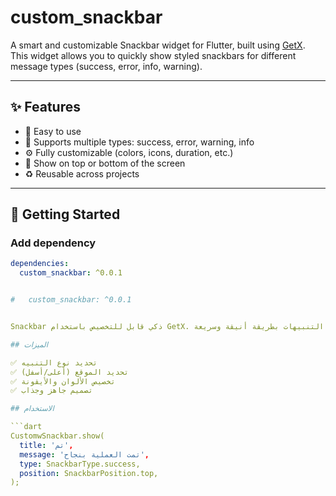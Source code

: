 # custom_snackbar

A smart and customizable Snackbar widget for Flutter, built using [GetX](https://pub.dev/packages/get).  
This widget allows you to quickly show styled snackbars for different message types (success, error, info, warning).

---

## ✨ Features

- 🎯 Easy to use
- 🎨 Supports multiple types: success, error, warning, info
- ⚙️ Fully customizable (colors, icons, duration, etc.)
- 📍 Show on top or bottom of the screen
- ♻️ Reusable across projects

---

## 🚀 Getting Started

### Add dependency

```yaml
dependencies:
  custom_snackbar: ^0.0.1


#   custom_snackbar: ^0.0.1


Snackbar ذكي قابل للتخصيص باستخدام GetX. مثالي لعرض التنبيهات بطريقة أنيقة وسريعة.

## الميزات

✅ تحديد نوع التنبيه  
✅ تحديد الموقع (أعلى/أسفل)  
✅ تخصيص الألوان والأيقونة  
✅ تصميم جاهز وجذاب

## الاستخدام

```dart
CustomwSnackbar.show(
  title: 'تم',
  message: 'تمت العملية بنجاح',
  type: SnackbarType.success,
  position: SnackbarPosition.top,
);
